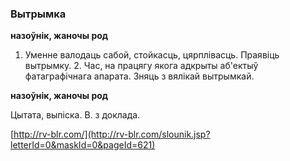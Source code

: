 ### Вытрымка
**назоўнік, жаночы род**

1. Уменне валодаць сабой, стойкасць, цярплівасць. Праявіць вытрымку. 2. Час, на працягу якога адкрыты аб'ектыў фатаграфічнага апарата. Зняць з вялікай вытрымкай.

**назоўнік, жаночы род**

Цытата, выпіска. В. з доклада.

<a rel="author">[http://rv-blr.com/](http://rv-blr.com/slounik.jsp?letterId=0&maskId=0&pageId=621)</a>
